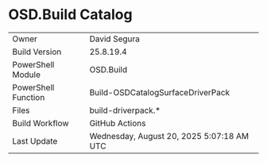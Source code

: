 ﻿# OSD.Build Catalog

| | |
|-|-|
| Owner | David Segura |
| Build Version | 25.8.19.4 |
| PowerShell Module | OSD.Build |
| PowerShell Function | Build-OSDCatalogSurfaceDriverPack |
| Files | build-driverpack.* |
| Build Workflow | GitHub Actions |
| Last Update | Wednesday, August 20, 2025 5:07:18 AM UTC |
